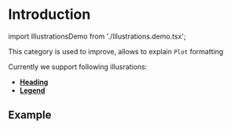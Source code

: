 # Introduction

import IllustrationsDemo from './Illustrations.demo.tsx';

This category is used to improve,  allows to explain `Plot` formatting

Currently we support following illusrations:

- **[Heading](./100_heading.md)**
- **[Legend](./200_legend.md)**

## Example

<IllustrationsDemo/>
